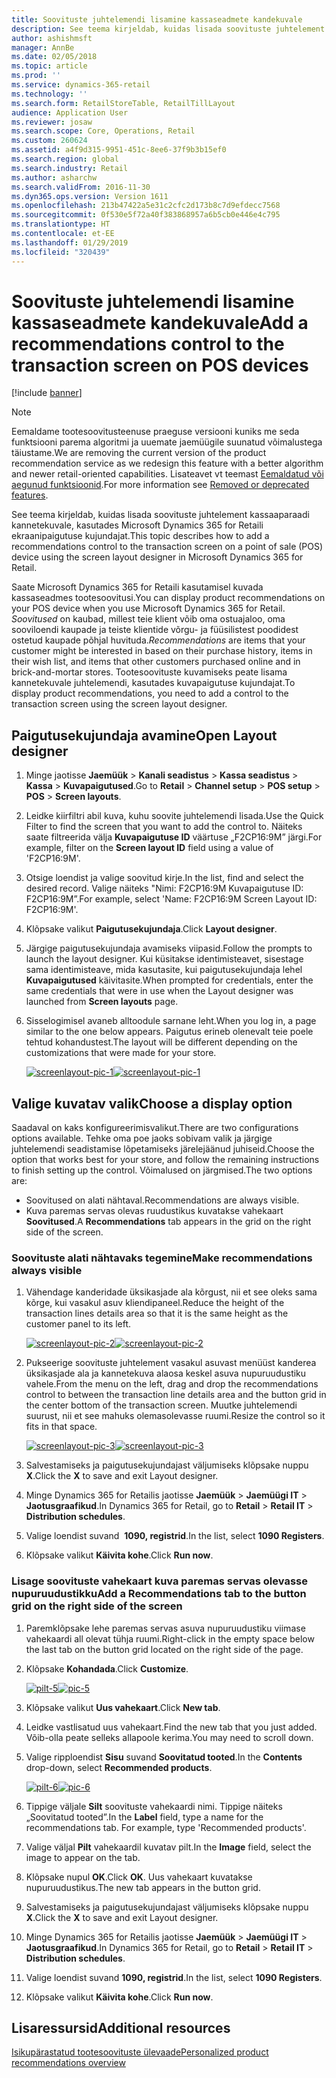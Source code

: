 ```yaml
---
title: Soovituste juhtelemendi lisamine kassaseadmete kandekuvale
description: See teema kirjeldab, kuidas lisada soovituste juhtelement kassaaparaadi kannetekuvale, kasutades Microsoft Dynamics 365 for Retaili ekraanipaigutuse kujundajat.
author: ashishmsft
manager: AnnBe
ms.date: 02/05/2018
ms.topic: article
ms.prod: ''
ms.service: dynamics-365-retail
ms.technology: ''
ms.search.form: RetailStoreTable, RetailTillLayout
audience: Application User
ms.reviewer: josaw
ms.search.scope: Core, Operations, Retail
ms.custom: 260624
ms.assetid: a4f9d315-9951-451c-8ee6-37f9b3b15ef0
ms.search.region: global
ms.search.industry: Retail
ms.author: asharchw
ms.search.validFrom: 2016-11-30
ms.dyn365.ops.version: Version 1611
ms.openlocfilehash: 213b47422a5e31c2cfc2d173b8c7d9efdecc7568
ms.sourcegitcommit: 0f530e5f72a40f383868957a6b5cb0e446e4c795
ms.translationtype: HT
ms.contentlocale: et-EE
ms.lasthandoff: 01/29/2019
ms.locfileid: "320439"
---
```

# <a name="add-a-recommendations-control-to-the-transaction-screen-on-pos-devices"></a><span data-ttu-id="c0a96-103">Soovituste juhtelemendi lisamine kassaseadmete kandekuvale</span><span class="sxs-lookup"><span data-stu-id="c0a96-103">Add a recommendations control to the transaction screen on POS devices</span></span>

[!include [banner](includes/banner.md)]

> [!NOTE]
> <span data-ttu-id="c0a96-104">Eemaldame tootesoovitusteenuse praeguse versiooni kuniks me seda funktsiooni parema algoritmi ja uuemate jaemüügile suunatud võimalustega täiustame.</span><span class="sxs-lookup"><span data-stu-id="c0a96-104">We are removing the current version of the product recommendation service as we redesign this feature with a better algorithm and newer retail-oriented capabilities.</span></span> <span data-ttu-id="c0a96-105">Lisateavet vt teemast [Eemaldatud või aegunud funktsioonid](https://docs.microsoft.com/dynamics365/unified-operations/dev-itpro/migration-upgrade/deprecated-features).</span><span class="sxs-lookup"><span data-stu-id="c0a96-105">For more information see [Removed or deprecated features](https://docs.microsoft.com/dynamics365/unified-operations/dev-itpro/migration-upgrade/deprecated-features).</span></span>

<span data-ttu-id="c0a96-106">See teema kirjeldab, kuidas lisada soovituste juhtelement kassaaparaadi kannetekuvale, kasutades Microsoft Dynamics 365 for Retaili ekraanipaigutuse kujundajat.</span><span class="sxs-lookup"><span data-stu-id="c0a96-106">This topic describes how to add a recommendations control to the transaction screen on a point of sale (POS) device using the screen layout designer in Microsoft Dynamics 365 for Retail.</span></span>

<span data-ttu-id="c0a96-107">Saate Microsoft Dynamics 365 for Retaili kasutamisel kuvada kassaseadmes tootesoovitusi.</span><span class="sxs-lookup"><span data-stu-id="c0a96-107">You can display product recommendations on your POS device when you use Microsoft Dynamics 365 for Retail.</span></span> <span data-ttu-id="c0a96-108">*Soovitused* on kaubad, millest teie klient võib oma ostuajaloo, oma sooviloendi kaupade ja teiste klientide võrgu- ja füüsilistest poodidest ostetud kaupade põhjal huvituda.</span><span class="sxs-lookup"><span data-stu-id="c0a96-108">*Recommendations* are items that your customer might be interested in based on their purchase history, items in their wish list, and items that other customers purchased online and in brick-and-mortar stores.</span></span> <span data-ttu-id="c0a96-109">Tootesoovituste kuvamiseks peate lisama kannetekuvale juhtelemendi, kasutades kuvapaigutuse kujundajat.</span><span class="sxs-lookup"><span data-stu-id="c0a96-109">To display product recommendations, you need to add a control to the transaction screen using the screen layout designer.</span></span>

## <a name="open-layout-designer"></a><span data-ttu-id="c0a96-110">Paigutusekujundaja avamine</span><span class="sxs-lookup"><span data-stu-id="c0a96-110">Open Layout designer</span></span>

1. <span data-ttu-id="c0a96-111">Minge jaotisse **Jaemüük** &gt; **Kanali seadistus** &gt; **Kassa seadistus** &gt; **Kassa** &gt; **Kuvapaigutused**.</span><span class="sxs-lookup"><span data-stu-id="c0a96-111">Go to **Retail** &gt; **Channel setup** &gt; **POS setup** &gt; **POS** &gt; **Screen layouts**.</span></span>
2. <span data-ttu-id="c0a96-112">Leidke kiirfiltri abil kuva, kuhu soovite juhtelemendi lisada.</span><span class="sxs-lookup"><span data-stu-id="c0a96-112">Use the Quick Filter to find the screen that you want to add the control to.</span></span> <span data-ttu-id="c0a96-113">Näiteks saate filtreerida välja **Kuvapaigutuse ID** väärtuse „F2CP16:9M” järgi.</span><span class="sxs-lookup"><span data-stu-id="c0a96-113">For example, filter on the **Screen layout ID** field using a value of 'F2CP16:9M'.</span></span>
3. <span data-ttu-id="c0a96-114">Otsige loendist ja valige soovitud kirje.</span><span class="sxs-lookup"><span data-stu-id="c0a96-114">In the list, find and select the desired record.</span></span> <span data-ttu-id="c0a96-115">Valige näiteks "Nimi: F2CP16:9M Kuvapaigutuse ID: F2CP16:9M”.</span><span class="sxs-lookup"><span data-stu-id="c0a96-115">For example, select 'Name: F2CP16:9M Screen Layout ID: F2CP16:9M'.</span></span>
4. <span data-ttu-id="c0a96-116">Klõpsake valikut **Paigutusekujundaja**.</span><span class="sxs-lookup"><span data-stu-id="c0a96-116">Click **Layout designer**.</span></span>
5. <span data-ttu-id="c0a96-117">Järgige paigutusekujundaja avamiseks viipasid.</span><span class="sxs-lookup"><span data-stu-id="c0a96-117">Follow the prompts to launch the layout designer.</span></span> <span data-ttu-id="c0a96-118">Kui küsitakse identimisteavet, sisestage sama identimisteave, mida kasutasite, kui paigutusekujundaja lehel **Kuvapaigutused** käivitasite.</span><span class="sxs-lookup"><span data-stu-id="c0a96-118">When prompted for credentials, enter the same credentials that were in use when the Layout designer was launched from **Screen layouts** page.</span></span>
6. <span data-ttu-id="c0a96-119">Sisselogimisel avaneb alltoodule sarnane leht.</span><span class="sxs-lookup"><span data-stu-id="c0a96-119">When you log in, a page similar to the one below appears.</span></span> <span data-ttu-id="c0a96-120">Paigutus erineb olenevalt teie poele tehtud kohandustest.</span><span class="sxs-lookup"><span data-stu-id="c0a96-120">The layout will be different depending on the customizations that were made for your store.</span></span>

    <span data-ttu-id="c0a96-121">[![screenlayout-pic-1](./media/screenlayout-pic-1.png)](./media/screenlayout-pic-1.png)</span><span class="sxs-lookup"><span data-stu-id="c0a96-121">[![screenlayout-pic-1](./media/screenlayout-pic-1.png)](./media/screenlayout-pic-1.png)</span></span>

## <a name="choose-a-display-option"></a><span data-ttu-id="c0a96-122">Valige kuvatav valik</span><span class="sxs-lookup"><span data-stu-id="c0a96-122">Choose a display option</span></span>

<span data-ttu-id="c0a96-123">Saadaval on kaks konfigureerimisvalikut.</span><span class="sxs-lookup"><span data-stu-id="c0a96-123">There are two configurations options available.</span></span> <span data-ttu-id="c0a96-124">Tehke oma poe jaoks sobivam valik ja järgige juhtelemendi seadistamise lõpetamiseks järelejäänud juhiseid.</span><span class="sxs-lookup"><span data-stu-id="c0a96-124">Choose the option that works best for your store, and follow the remaining instructions to finish setting up the control.</span></span> <span data-ttu-id="c0a96-125">Võimalused on järgmised.</span><span class="sxs-lookup"><span data-stu-id="c0a96-125">The two options are:</span></span>

- <span data-ttu-id="c0a96-126">Soovitused on alati nähtaval.</span><span class="sxs-lookup"><span data-stu-id="c0a96-126">Recommendations are always visible.</span></span>
- <span data-ttu-id="c0a96-127">Kuva paremas servas olevas ruudustikus kuvatakse vahekaart **Soovitused**.</span><span class="sxs-lookup"><span data-stu-id="c0a96-127">A **Recommendations** tab appears in the grid on the right side of the screen.</span></span>

### <a name="make-recommendations-always-visible"></a><span data-ttu-id="c0a96-128">Soovituste alati nähtavaks tegemine</span><span class="sxs-lookup"><span data-stu-id="c0a96-128">Make recommendations always visible</span></span>

1. <span data-ttu-id="c0a96-129">Vähendage kanderidade üksikasjade ala kõrgust, nii et see oleks sama kõrge, kui vasakul asuv kliendipaneel.</span><span class="sxs-lookup"><span data-stu-id="c0a96-129">Reduce the height of the transaction lines details area so that it is the same height as the customer panel to its left.</span></span>

    <span data-ttu-id="c0a96-130">[![screenlayout-pic-2](./media/screenlayout-pic-2.png)](./media/screenlayout-pic-2.png)</span><span class="sxs-lookup"><span data-stu-id="c0a96-130">[![screenlayout-pic-2](./media/screenlayout-pic-2.png)](./media/screenlayout-pic-2.png)</span></span>

2. <span data-ttu-id="c0a96-131">Pukseerige soovituste juhtelement vasakul asuvast menüüst kanderea üksikasjade ala ja kannetekuva alaosa keskel asuva nupuruudustiku vahele.</span><span class="sxs-lookup"><span data-stu-id="c0a96-131">From the menu on the left, drag and drop the recommendations control to between the transaction line details area and the button grid in the center bottom of the transaction screen.</span></span> <span data-ttu-id="c0a96-132">Muutke juhtelemendi suurust, nii et see mahuks olemasolevasse ruumi.</span><span class="sxs-lookup"><span data-stu-id="c0a96-132">Resize the control so it fits in that space.</span></span>

    <span data-ttu-id="c0a96-133">[![screenlayout-pic-3](./media/screenlayout-pic-3.png)](./media/screenlayout-pic-3.png)</span><span class="sxs-lookup"><span data-stu-id="c0a96-133">[![screenlayout-pic-3](./media/screenlayout-pic-3.png)](./media/screenlayout-pic-3.png)</span></span>

3. <span data-ttu-id="c0a96-134">Salvestamiseks ja paigutusekujundajast väljumiseks klõpsake nuppu **X**.</span><span class="sxs-lookup"><span data-stu-id="c0a96-134">Click the **X** to save and exit Layout designer.</span></span>
4. <span data-ttu-id="c0a96-135">Minge Dynamics 365 for Retailis jaotisse **Jaemüük** &gt; **Jaemüügi IT** &gt; **Jaotusgraafikud**.</span><span class="sxs-lookup"><span data-stu-id="c0a96-135">In Dynamics 365 for Retail, go to **Retail** &gt; **Retail IT** &gt; **Distribution schedules**.</span></span>
5. <span data-ttu-id="c0a96-136">Valige loendist suvand  **1090, registrid**.</span><span class="sxs-lookup"><span data-stu-id="c0a96-136">In the list, select **1090 Registers**.</span></span>
6. <span data-ttu-id="c0a96-137">Klõpsake valikut **Käivita kohe**.</span><span class="sxs-lookup"><span data-stu-id="c0a96-137">Click **Run now**.</span></span>

### <a name="add-a-recommendations-tab-to-the-button-grid-on-the-right-side-of-the-screen"></a><span data-ttu-id="c0a96-138">Lisage soovituste vahekaart kuva paremas servas olevasse nupuruudustikku</span><span class="sxs-lookup"><span data-stu-id="c0a96-138">Add a Recommendations tab to the button grid on the right side of the screen</span></span>

1. <span data-ttu-id="c0a96-139">Paremklõpsake lehe paremas servas asuva nupuruudustiku viimase vahekaardi all olevat tühja ruumi.</span><span class="sxs-lookup"><span data-stu-id="c0a96-139">Right-click in the empty space below the last tab on the button grid located on the right side of the page.</span></span>
2. <span data-ttu-id="c0a96-140">Klõpsake **Kohandada**.</span><span class="sxs-lookup"><span data-stu-id="c0a96-140">Click **Customize**.</span></span>

    <span data-ttu-id="c0a96-141">[![pilt-5](./media/pic-5.png)](./media/pic-5.png)</span><span class="sxs-lookup"><span data-stu-id="c0a96-141">[![pic-5](./media/pic-5.png)](./media/pic-5.png)</span></span>

3. <span data-ttu-id="c0a96-142">Klõpsake valikut **Uus vahekaart**.</span><span class="sxs-lookup"><span data-stu-id="c0a96-142">Click **New tab**.</span></span>
4. <span data-ttu-id="c0a96-143">Leidke vastlisatud uus vahekaart.</span><span class="sxs-lookup"><span data-stu-id="c0a96-143">Find the new tab that you just added.</span></span> <span data-ttu-id="c0a96-144">Võib-olla peate selleks allapoole kerima.</span><span class="sxs-lookup"><span data-stu-id="c0a96-144">You may need to scroll down.</span></span>
5. <span data-ttu-id="c0a96-145">Valige ripploendist **Sisu** suvand **Soovitatud tooted**.</span><span class="sxs-lookup"><span data-stu-id="c0a96-145">In the **Contents** drop-down, select **Recommended products**.</span></span>

    <span data-ttu-id="c0a96-146">[![pilt-6](./media/pic-6.png)](./media/pic-6.png)</span><span class="sxs-lookup"><span data-stu-id="c0a96-146">[![pic-6](./media/pic-6.png)](./media/pic-6.png)</span></span>

6. <span data-ttu-id="c0a96-147">Tippige väljale **Silt** soovituste vahekaardi nimi. Tippige näiteks „Soovitatud tooted”.</span><span class="sxs-lookup"><span data-stu-id="c0a96-147">In the **Label** field, type a name for the recommendations tab. For example, type 'Recommended products'.</span></span>
7. <span data-ttu-id="c0a96-148">Valige väljal **Pilt** vahekaardil kuvatav pilt.</span><span class="sxs-lookup"><span data-stu-id="c0a96-148">In the **Image** field, select the image to appear on the tab.</span></span>
8. <span data-ttu-id="c0a96-149">Klõpsake nupul **OK**.</span><span class="sxs-lookup"><span data-stu-id="c0a96-149">Click **OK**.</span></span> <span data-ttu-id="c0a96-150">Uus vahekaart kuvatakse nupuruudustikus.</span><span class="sxs-lookup"><span data-stu-id="c0a96-150">The new tab appears in the button grid.</span></span>
9. <span data-ttu-id="c0a96-151">Salvestamiseks ja paigutusekujundajast väljumiseks klõpsake nuppu **X**.</span><span class="sxs-lookup"><span data-stu-id="c0a96-151">Click the **X** to save and exit Layout designer.</span></span>
10. <span data-ttu-id="c0a96-152">Minge Dynamics 365 for Retailis jaotisse **Jaemüük** &gt; **Jaemüügi IT** &gt; **Jaotusgraafikud**.</span><span class="sxs-lookup"><span data-stu-id="c0a96-152">In Dynamics 365 for Retail, go to **Retail** &gt; **Retail IT** &gt; **Distribution schedules**.</span></span>
11. <span data-ttu-id="c0a96-153">Valige loendist suvand **1090, registrid**.</span><span class="sxs-lookup"><span data-stu-id="c0a96-153">In the list, select **1090 Registers**.</span></span>
12. <span data-ttu-id="c0a96-154">Klõpsake valikut **Käivita kohe**.</span><span class="sxs-lookup"><span data-stu-id="c0a96-154">Click **Run now**.</span></span>

## <a name="additional-resources"></a><span data-ttu-id="c0a96-155">Lisaressursid</span><span class="sxs-lookup"><span data-stu-id="c0a96-155">Additional resources</span></span>

[<span data-ttu-id="c0a96-156">Isikupärastatud tootesoovituste ülevaade</span><span class="sxs-lookup"><span data-stu-id="c0a96-156">Personalized product recommendations overview</span></span>](personalized-product-recommendations.md)
